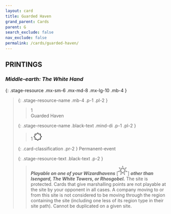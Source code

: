 ```yaml
---
layout: card
title: Guarded Haven
grand_parent: Cards
parent: G
search_exclude: false
nav_exclude: false
permalink: /cards/guarded-haven/
---
```


## PRINTINGS


### _Middle-earth: The White Hand_

{: .stage-resource .mx-sm-6 .mx-md-8 .mx-lg-10 .mb-4 }
> {: .stage-resource-name .mb-4 .p-1 .pl-2 }
> > <div class="card-mp">1</div>
> > <div class="card-name">Guarded Haven</div>
>
> {: .stage-resource-name .black-text .mind-di .p-1 .pl-2 }
> > 1 ![](/assets/images/stage-point.svg)
>
> {: .card-classification .pr-2 }
> Permanent-event
>
> {: .stage-resource-text .black-text .p-2 }
> > ***Playable on one of your Wizardhavens*** \[![](/assets/images/free-haven.svg)] ***other than Isengard, The White Towers, or Rhosgobel.*** The site is protected. Cards that give marshalling points are not playable at the site by your opponent in all cases. A company moving to or from this site is not considered to be moving through the region containing the site (including one less of its region type in their site path). Cannot be duplicated on a given site. 
> 
